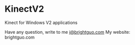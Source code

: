 KinectV2
========

Kinect for Windows V2 applications

Have any question, write to me   i@brightguo.com
My website:  brightguo.com
